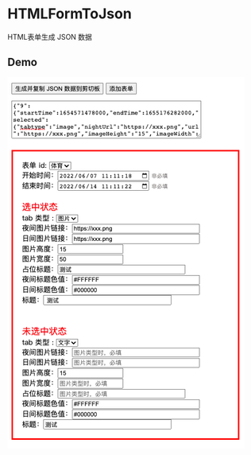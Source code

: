 # HTMLFormToJson
HTML表单生成 JSON 数据

## Demo
![window](https://github.com/whoyoung/HTMLFormToJson/raw/dev/resource/window.png)
